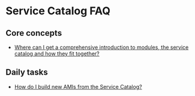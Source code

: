 # Service Catalog FAQ

## Core concepts

- [Where can I get a comprehensive introduction to modules, the service catalog and how they fit together?](https://github.com/gruntwork-io/knowledge-base/discussions/54)

## Daily tasks

- [How do I build new AMIs from the Service Catalog?](https://github.com/gruntwork-io/knowledge-base/discussions/218)


<!-- ##DOCS-SOURCER-START
{"sourcePlugin":"local-copier","hash":"1ab393265d039a3821716343f10c0e0b"}
##DOCS-SOURCER-END -->
